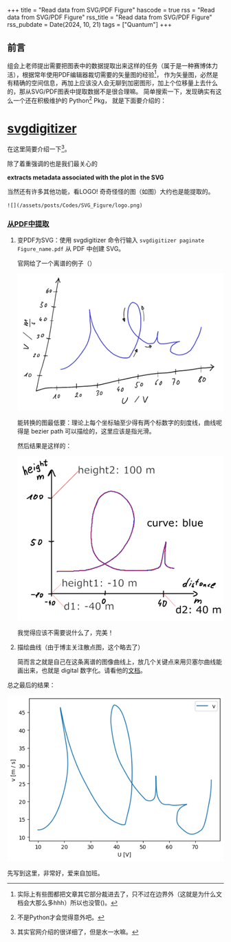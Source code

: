 +++
title = "Read data from SVG/PDF Figure"
hascode = true
rss = "Read data from SVG/PDF Figure"
rss_title = "Read data from SVG/PDF Figure"
rss_pubdate = Date(2024, 10, 21)
tags = ["Quantum"]
+++


## 前言

组会上老师提出需要把图表中的数据提取出来这样的任务（属于是一种赛博体力活），根据常年使用PDF编辑器裁切需要的矢量图的经验[^1]，
作为矢量图，必然是有精确的空间信息，再加上应该没人会无聊到加密图形，加上个位移量上去什么的，那从SVG/PDF图表中提取数据不是很合理嘛。
简单搜索一下，发现确实有这么一个还在积极维护的 Python[^2] Pkg， 就是下面要介绍的：



# [svgdigitizer](https://github.com/echemdb/svgdigitizer)

在这里简要介绍一下[^3]。

除了着重强调的也是我们最关心的 

**extracts metadata associated with the plot in the SVG** 

当然还有许多其他功能，看LOGO! 奇奇怪怪的图（如图）大约也是能提取的。

    ![](/assets/posts/Codes/SVG_Figure/logo.png)

### [从PDF中提取](https://echemdb.github.io/svgdigitizer/usage.html)

1. 变PDF为SVG：使用 svgdigitizer 命令行输入 `svgdigitizer paginate Figure_name.pdf` 从 PDF 中创建 SVG。

    官网给了一个离谱的例子（）

    ![](/assets/posts/Codes/SVG_Figure/example_plot_p0.png)

    能转换的图最低要：理论上每个坐标轴至少得有两个标数字的刻度线，曲线呢得是 bezier path 可以描绘的，这里应该是指光滑。

    然后结果是这样的：

    ![](/assets/posts/Codes/SVG_Figure/looping_annotated.png)

    我觉得应该不需要说什么了，完美！

2. 描绘曲线（由于博主关注散点图，这个略去了）

    简而言之就是自己在这条离谱的图像曲线上，放几个关键点来用贝塞尔曲线能画出来，也就是 digital 数字化。请看他的[文档](https://echemdb.github.io/svgdigitizer/usage.html#curve-tracing)。

总之最后的结果：

![](/assets/posts/Codes/SVG_Figure/results.png)


先写到这里，非常好，爱来自加班。


[^1]: 实际上有些图都把文章其它部分裁进去了，只不过在边界外（这就是为什么文档会大那么多hhh）所以也没管()。
[^2]: 不是Python才会觉得意外吧。
[^3]: 其实官网介绍的很详细了，但是水一水嘛。